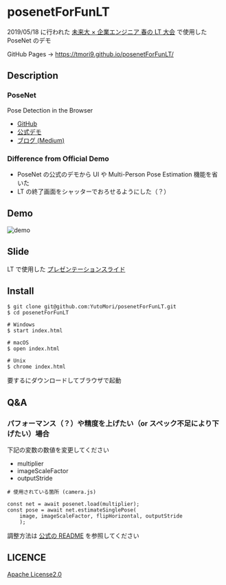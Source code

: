 # posenetForFunLT

2019/05/18 に行われた [未来大 × 企業エンジニア 春の LT 大会](https://fun.connpass.com/event/127784/) で使用した PoseNet のデモ

GitHub Pages → https://tmori9.github.io/posenetForFunLT/

## Description

### PoseNet

Pose Detection in the Browser

- [GitHub](https://github.com/tensorflow/tfjs-models/tree/master/posenet)
- [公式デモ](https://storage.googleapis.com/tfjs-models/demos/posenet/camera.html)
- [ブログ (Medium)](https://medium.com/tensorflow/real-time-human-pose-estimation-in-the-browser-with-tensorflow-js-7dd0bc881cd5)

### Difference from Official Demo

- PoseNet の公式のデモから UI や Multi-Person Pose Estimation 機能を省いた
- LT の終了画面をシャッターでおろせるようにした（？）

## Demo

![demo](https://github.com/YutoMori/posenetForFunLT/blob/master/posenetDemo.gif)

## Slide

LT で使用した [プレゼンテーションスライド](https://www.slideshare.net/YutoMori2/pc-posenet)

## Install

```
$ git clone git@github.com:YutoMori/posenetForFunLT.git
$ cd posenetForFunLT

# Windows
$ start index.html

# macOS
$ open index.html

# Unix
$ chrome index.html
```

要するにダウンロードしてブラウザで起動

## Q&A

### パフォーマンス（？）や精度を上げたい（or スペック不足により下げたい）場合

下記の変数の数値を変更してください

- multiplier
- imageScaleFactor
- outputStride

```
# 使用されている箇所 (camera.js)

const net = await posenet.load(multiplier);
const pose = await net.estimateSinglePose(
    image, imageScaleFactor, flipHorizontal, outputStride
    );
```

調整方法は [公式の README](https://github.com/tensorflow/tfjs-models/tree/master/posenet) を参照してください

## LICENCE

[Apache License2.0](https://github.com/YutoMori/posenetForFunLT/blob/master/LICENSE)

